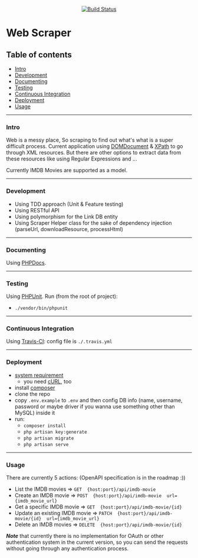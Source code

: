 <p align="center">
<a href="https://travis-ci.org/TechieForFun/web-scraper"><img src="https://travis-ci.org/TechieForFun/web-scraper.svg" alt="Build Status"></a>
</p>

# Web Scraper
## Table of contents
- [Intro](#intro)
- [Development](#development)
- [Documenting](#documenting)
- [Testing](#testing)
- [Continuous Integration](#continuous-integration)
- [Deployment](#deployment)
- [Usage](#usage)

---

### Intro
Web is a messy place, So scraping to find out what's what is a super difficult process.
Current application using [DOMDocument](https://secure.php.net/manual/en/class.domdocument.php) & [XPath](https://secure.php.net/manual/en/class.domxpath.php) to go through XML resources. But there are other options to extract data from these resources like using Regular Expressions and ...

Currently IMDB Movies are supported as a model.

---

### Development
- Using TDD approach (Unit & Feature testing)
- Using RESTful API
- Using polymorphism for the Link DB entity
- Using Scraper Helper class for the sake of dependency injection (parseUrl, downloadResource, processHtml)

---

### Documenting
Using [PHPDocs](https://www.phpdoc.org/).

---

### Testing
Using [PHPUnit](https://phpunit.de/). Run (from the root of project):
- `./vendor/bin/phpunit`

---

### Continuous Integration
Using [Travis-CI](https://travis-ci.com/): config file is `./.travis.yml`

---

### Deployment
- [system requirement](https://laravel.com/docs/5.7/installation#server-requirements)
  - you need [cURL](https://secure.php.net/manual/en/curl.installation.php), too
- install [composer](https://getcomposer.org/download/)
- clone the repo
- copy `.env.example` to `.env` and then config DB info (name, username, password or maybe driver if you wanna use something other than MySQL) inside it
- run:
  - `composer install`
  - `php artisan key:generate`
  - `php artisan migrate`
  - `php artisan serve`

---

### Usage
There are currently 5 actions: (OpenAPI specification is in the roadmap :))
- List the IMDB movies => `GET  {host:port}/api/imdb-movie`
- Create an IMDB movie => `POST  {host:port}/api/imdb-movie  url={imdb_movie_url}`
- Get a specific IMDB movie => `GET  {host:port}/api/imdb-movie/{id}`
- Update an existing IMDB movie => `PATCH  {host:port}/api/imdb-movie/{id}  url={imdb_movie_url}`
- Delete an IMDB movies => `DELETE  {host:port}/api/imdb-movie/{id}`

___Note___ that currently there is no implementation for OAuth or other authentication system in the current version, so you can send the requests without going through any authentication process.
